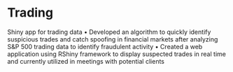   # Trading
  Shiny app for trading data
• Developed an algorithm to quickly identify suspicious trades and catch spoofing in financial markets after analyzing S&P 500
trading data to identify fraudulent activity
• Created a web application using RShiny framework to display suspected trades in real time and currently utilized in meetings
with potential clients
